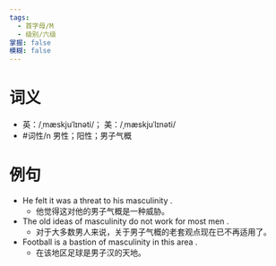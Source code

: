 ```yaml
---
tags:
  - 首字母/M
  - 级别/六级
掌握: false
模糊: false
---
```

# 词义
- 英：/ˌmæskjuˈlɪnəti/； 美：/ˌmæskjuˈlɪnəti/
- #词性/n  男性；阳性；男子气概
# 例句
- He felt it was a threat to his masculinity .
	- 他觉得这对他的男子气概是一种威胁。
- The old ideas of masculinity do not work for most men .
	- 对于大多数男人来说，关于男子气概的老套观点现在已不再适用了。
- Football is a bastion of masculinity in this area .
	- 在该地区足球是男子汉的天地。
